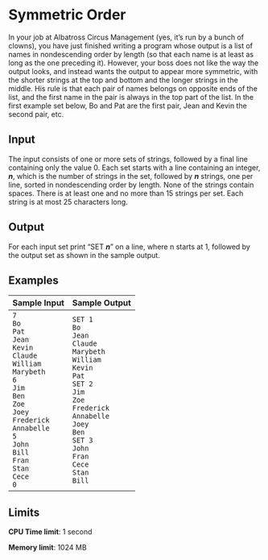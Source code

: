 # Symmetric Order

In your job at Albatross Circus Management (yes, it’s run by a bunch of clowns), you have just finished writing a program whose output is a list of names in nondescending order by length (so that each name is at least as long as the one preceding it). However, your boss does not like the way the output looks, and instead wants the output to appear more symmetric, with the shorter strings at the top and bottom and the longer strings in the middle. His rule is that each pair of names belongs on opposite ends of the list, and the first name in the pair is always in the top part of the list. In the first example set below, Bo and Pat are the first pair, Jean and Kevin the second pair, etc.

## Input 

The input consists of one or more sets of strings, followed by a final line containing only the value 0. Each set starts with a line containing an integer, _**n**_, which is the number of strings in the set, followed by _**n**_ strings, one per line, sorted in nondescending order by length. None of the strings contain spaces. There is at least one and no more than 15 strings per set. Each string is at most 25 characters long.

## Output

For each input set print “SET _**n**_” on a line, where n starts at 1, followed by the output set as shown in the sample output.

## Examples

Sample Input | Sample Output
-|-
`7`<br>`Bo`<br>`Pat`<br>`Jean`<br>`Kevin`<br>`Claude`<br>`William`<br>`Marybeth`<br>`6`<br>`Jim`<br>`Ben`<br>`Zoe`<br>`Joey`<br>`Frederick`<br>`Annabelle`<br>`5`<br>`John`<br>`Bill`<br>`Fran`<br>`Stan`<br>`Cece`<br>`0` | `SET 1`<br>`Bo`<br>`Jean`<br>`Claude`<br>`Marybeth`<br>`William`<br>`Kevin`<br>`Pat`<br>`SET 2`<br>`Jim`<br>`Zoe`<br>`Frederick`<br>`Annabelle`<br>`Joey`<br>`Ben`<br>`SET 3`<br>`John`<br>`Fran`<br>`Cece`<br>`Stan`<br>`Bill`

## Limits

**CPU Time limit**: 1 second

**Memory limit**: 1024 MB